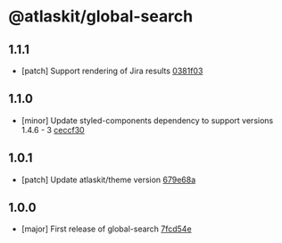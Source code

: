 # @atlaskit/global-search

## 1.1.1
- [patch] Support rendering of Jira results [0381f03](https://bitbucket.org/atlassian/atlaskit-mk-2/commits/0381f03)

## 1.1.0
- [minor] Update styled-components dependency to support versions 1.4.6 - 3 [ceccf30](https://bitbucket.org/atlassian/atlaskit-mk-2/commits/ceccf30)

## 1.0.1
- [patch] Update atlaskit/theme version [679e68a](https://bitbucket.org/atlassian/atlaskit-mk-2/commits/679e68a)

## 1.0.0
- [major] First release of global-search [7fcd54e](https://bitbucket.org/atlassian/atlaskit-mk-2/commits/7fcd54e)
